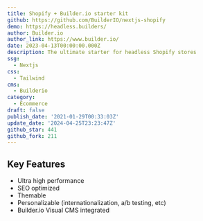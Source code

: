 ```yaml
---
title: Shopify + Builder.io starter kit
github: https://github.com/BuilderIO/nextjs-shopify
demo: https://headless.builders/
author: Builder.io
author_link: https://www.builder.io/
date: 2023-04-13T00:00:00.000Z
description: The ultimate starter for headless Shopify stores
ssg:
  - Nextjs
css:
  - Tailwind
cms:
  - Builderio
category:
  - Ecommerce
draft: false
publish_date: '2021-01-29T00:33:03Z'
update_date: '2024-04-25T23:23:47Z'
github_star: 441
github_fork: 211
---
```


## Key Features

- Ultra high performance
- SEO optimized
- Themable
- Personalizable (internationalization, a/b testing, etc)
- Builder.io Visual CMS integrated
